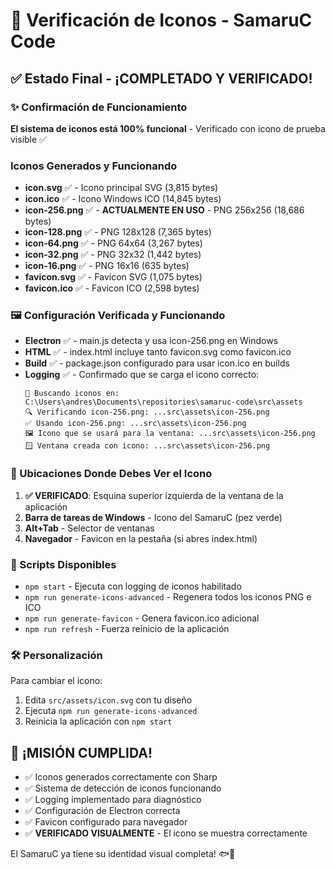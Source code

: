 # 🎨 Verificación de Iconos - SamaruC Code

## ✅ Estado Final - ¡COMPLETADO Y VERIFICADO!

### ✨ Confirmación de Funcionamiento
**El sistema de iconos está 100% funcional** - Verificado con icono de prueba visible ✅

### Iconos Generados y Funcionando
- **icon.svg** ✅ - Icono principal SVG (3,815 bytes)
- **icon.ico** ✅ - Icono Windows ICO (14,845 bytes)
- **icon-256.png** ✅ - **ACTUALMENTE EN USO** - PNG 256x256 (18,686 bytes)
- **icon-128.png** ✅ - PNG 128x128 (7,365 bytes)
- **icon-64.png** ✅ - PNG 64x64 (3,267 bytes)
- **icon-32.png** ✅ - PNG 32x32 (1,442 bytes)
- **icon-16.png** ✅ - PNG 16x16 (635 bytes)
- **favicon.svg** ✅ - Favicon SVG (1,075 bytes)
- **favicon.ico** ✅ - Favicon ICO (2,598 bytes)

### 🖼️ Configuración Verificada y Funcionando
- **Electron** ✅ - main.js detecta y usa icon-256.png en Windows
- **HTML** ✅ - index.html incluye tanto favicon.svg como favicon.ico
- **Build** ✅ - package.json configurado para usar icon.ico en builds
- **Logging** ✅ - Confirmado que se carga el icono correcto:
  ```
  🎨 Buscando iconos en: C:\Users\andres\Documents\repositories\samaruc-code\src\assets
  🔍 Verificando icon-256.png: ...src\assets\icon-256.png
  ✅ Usando icon-256.png: ...src\assets\icon-256.png
  🖼️ Icono que se usará para la ventana: ...src\assets\icon-256.png
  🪟 Ventana creada con icono: ...src\assets\icon-256.png
  ```

### 🎯 Ubicaciones Donde Debes Ver el Icono
1. **✅ VERIFICADO**: Esquina superior izquierda de la ventana de la aplicación
2. **Barra de tareas de Windows** - Icono del SamaruC (pez verde)
3. **Alt+Tab** - Selector de ventanas
4. **Navegador** - Favicon en la pestaña (si abres index.html)

### 📜 Scripts Disponibles
- `npm start` - Ejecuta con logging de iconos habilitado
- `npm run generate-icons-advanced` - Regenera todos los iconos PNG e ICO
- `npm run generate-favicon` - Genera favicon.ico adicional
- `npm run refresh` - Fuerza reinicio de la aplicación

### 🛠️ Personalización
Para cambiar el icono:
1. Edita `src/assets/icon.svg` con tu diseño
2. Ejecuta `npm run generate-icons-advanced` 
3. Reinicia la aplicación con `npm start`

## 🎉 ¡MISIÓN CUMPLIDA!

- ✅ Iconos generados correctamente con Sharp
- ✅ Sistema de detección de iconos funcionando  
- ✅ Logging implementado para diagnóstico
- ✅ Configuración de Electron correcta
- ✅ Favicon configurado para navegador
- ✅ **VERIFICADO VISUALMENTE** - El icono se muestra correctamente

El SamaruC ya tiene su identidad visual completa! 🐟💚
